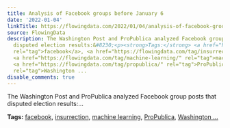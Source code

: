 ```yaml
---
title: Analysis of Facebook groups before January 6
date: '2022-01-04'
linkTitle: https://flowingdata.com/2022/01/04/analysis-of-facebook-groups-before-january-6/
source: FlowingData
description: The Washington Post and ProPublica analyzed Facebook group posts that
  disputed election results:&#8230;<p><strong>Tags:</strong> <a href="https://flowingdata.com/tag/facebook/"
  rel="tag">facebook</a>, <a href="https://flowingdata.com/tag/insurrection/" rel="tag">insurrection</a>,
  <a href="https://flowingdata.com/tag/machine-learning/" rel="tag">machine learning</a>,
  <a href="https://flowingdata.com/tag/propublica/" rel="tag">ProPublica</a>, <a href="https://flowingdata.com/tag/washington-post/"
  rel="tag">Washington ...
disable_comments: true
---
```

The Washington Post and ProPublica analyzed Facebook group posts that disputed election results:&#8230;<p><strong>Tags:</strong> <a href="https://flowingdata.com/tag/facebook/" rel="tag">facebook</a>, <a href="https://flowingdata.com/tag/insurrection/" rel="tag">insurrection</a>, <a href="https://flowingdata.com/tag/machine-learning/" rel="tag">machine learning</a>, <a href="https://flowingdata.com/tag/propublica/" rel="tag">ProPublica</a>, <a href="https://flowingdata.com/tag/washington-post/" rel="tag">Washington ...